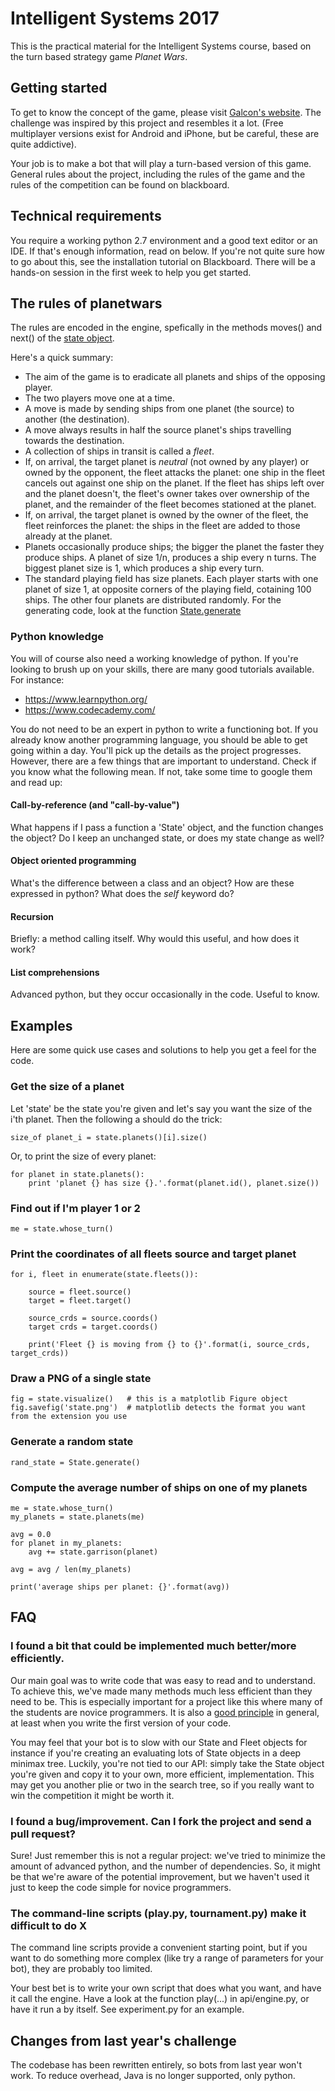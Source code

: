 Intelligent Systems 2017
========================
This is the practical material for the Intelligent Systems course, based on the
turn based strategy game _Planet Wars_.

## Getting started

To get to know the concept of the game, please visit 
[Galcon's website](http://www.galcon.com/flash). The challenge was inspired by this 
project and resembles it a lot. (Free multiplayer versions exist for Android and iPhone, but be careful, these are quite addictive).

Your job is to make a bot that will play a turn-based version of this game. 
General rules about the project, including the rules of the game and the rules 
of the competition can be found on blackboard.

## Technical requirements

You require a working python 2.7 environment and a good text editor or an IDE. If 
that's enough information, read on below. If you're not quite sure how to go
about this, see the installation tutorial on Blackboard. There will be a hands-on
session in the first week to help you get started. 

## The rules of planetwars

The rules are encoded in the engine, spefically in the methods moves() and next() 
of the [state object](https://github.com/intelligent-systems-course/planet-wars/blob/master/api/_state.py).

Here's a quick summary:

 * The aim of the game is to eradicate all planets and ships of the opposing player.
 * The two players move one at a time.
 * A move is made by sending ships from one planet (the source) to another (the destination).
 * A move always results in half the source planet's ships travelling towards the destination.
 * A collection of ships in transit is called a _fleet_.
 * If, on arrival, the target planet is _neutral_ (not owned by any player) or owned by the opponent, the fleet attacks the planet: one ship in the fleet cancels out against one ship on the planet. If the fleet has ships left over and the planet doesn't, the fleet's owner takes over ownership of the planet, and the remainder of the fleet becomes stationed at the planet.
 * If, on arrival, the target planet is owned by the owner of the fleet, the fleet reinforces the planet: the ships in the fleet are added to those already at the planet.
 * Planets occasionally produce ships; the bigger the planet the faster they produce ships. A planet of size 1/n, produces a ship every n turns. The biggest planet size is 1, which produces a ship every turn.
 * The standard playing field has size planets. Each player starts with one planet of size 1, at opposite corners of the playing field, cotaining 100 ships. The other four planets are distributed randomly. For the generating code, look at the function [State.generate](https://github.com/intelligent-systems-course/planet-wars/blob/master/api/_state.py#L440)

### Python knowledge

You will of course also need a working knowledge of python. If you're looking to 
brush up on your skills, there are many good tutorials available. For instance:
 * https://www.learnpython.org/
 * https://www.codecademy.com/ 
 
You do not need to be an expert in python to write a functioning bot. If you
already know another programming language, you should be able to get going within 
a day. You'll pick up the details as the project progresses. However, there are 
a few things that are important to understand. Check if you know what the 
following mean. If not, take some time to google them and read up:

#### Call-by-reference (and "call-by-value")

What happens if I pass a function a 'State' object, and the function changes the
object? Do I keep an unchanged state, or does my state change as well? 

#### Object oriented programming

What's the difference between a class and an object? How are these expressed in python? 
What does the _self_ keyword do?

#### Recursion

Briefly: a method calling itself. Why would this useful, and how does it work?

#### List comprehensions

Advanced python, but they occur occasionally in the code. Useful to know.

## Examples

Here are some quick use cases and solutions to help you get a feel for the code.

### Get the size of a planet
Let 'state' be the state you're given and let's say you want the size of the i'th planet. Then the following a should do the trick:
```
size_of planet_i = state.planets()[i].size()
```
Or, to print the size of every planet:
```
for planet in state.planets():
    print 'planet {} has size {}.'.format(planet.id(), planet.size())
```

### Find out if I'm player 1 or 2

```
me = state.whose_turn()
```

### Print the coordinates of all fleets source and target planet

```
for i, fleet in enumerate(state.fleets()):

    source = fleet.source()
    target = fleet.target()
    
    source_crds = source.coords()
    target crds = target.coords()
    
    print('Fleet {} is moving from {} to {}'.format(i, source_crds, target_crds))
```

### Draw a PNG of a single state
```
fig = state.visualize()   # this is a matplotlib Figure object
fig.savefig('state.png')  # matplotlib detects the format you want from the extension you use
```

### Generate a random state
```
rand_state = State.generate()

```
### Compute the average number of ships on one of my planets

```
me = state.whose_turn()
my_planets = state.planets(me)

avg = 0.0
for planet in my_planets:
    avg += state.garrison(planet)

avg = avg / len(my_planets)

print('average ships per planet: {}'.format(avg))
```

## FAQ

### I found a bit that could be implemented much better/more efficiently.

Our main goal was to write code that was easy to read and to understand. To achieve
this, we've made many methods much less efficient than they need to be. This
is especially important for a project like this where many of the students are 
novice programmers. It is also a 
[good principle](https://en.wikipedia.org/wiki/Program_optimization#When_to_optimize) 
in general, at least when you write the first version of your code.

You may feel that your bot is to slow with our State and Fleet objects for 
instance if you're creating an evaluating lots of State objects in a deep
minimax tree. Luckily, you're not tied to our API: simply take the State object 
you're given and copy it to your own, more efficient, implementation. This may 
get you another plie or two in the search tree, so if you really want to win the 
competition it might be worth it.  

### I found a bug/improvement. Can I fork the project and send a pull request?

Sure! Just remember this is not a regular project: we've tried to minimize the 
amount of advanced python, and the number of dependencies. So, it might be that 
we're aware of the potential improvement, but we haven't used it just to keep the 
code simple for novice programmers.  

### The command-line scripts (play.py, tournament.py) make it difficult to do X

The command line scripts provide a convenient starting point, but if you want to do 
something more complex (like try a range of parameters for your bot), they are probably 
too limited. 

Your best bet is to write your own script that does what you want, and have it call the 
engine. Have a look at the function play(...) in  api/engine.py, or have it run a by 
itself. See experiment.py for an example.

## Changes from last year's challenge

The codebase has been rewritten entirely, so bots from last year won't work. To
reduce overhead, Java is no longer supported, only python.

